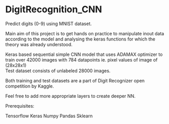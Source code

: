 # DigitRecognition_CNN
Predict digits (0-9) using MNIST dataset.

Main aim of this project is to get hands on practice to manipulate inout data according to the model and analysing the keras functions for which the theory was already understood. 

Keras based sequential simple CNN model that uses ADAMAX optimizer to train over 42000 images with 784 datapoints ie. pixel values of image of (28x28x1)  
Test dataset consists of unlabeled 28000 images.

Both training and test datasets are a part of Digit Recognizer open competition by Kaggle.

Feel free to add more appropriate layers to create deeper NN.

Prerequisites:

Tensorflow
Keras
Numpy
Pandas
Sklearn
